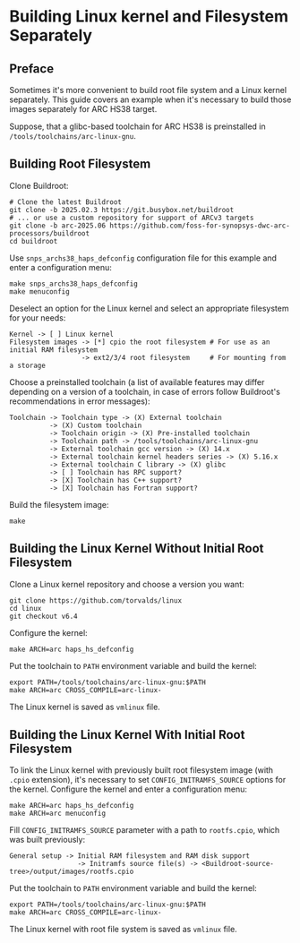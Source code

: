 # Building Linux kernel and Filesystem Separately

## Preface

Sometimes it's more convenient to build root file system and a Linux kernel separately.
This guide covers an example when it's necessary to build those images separately
for ARC HS38 target.

Suppose, that a glibc-based toolchain for ARC HS38 is preinstalled in
`/tools/toolchains/arc-linux-gnu`.

## Building Root Filesystem

Clone Buildroot:

```shell
# Clone the latest Buildroot
git clone -b 2025.02.3 https://git.busybox.net/buildroot
# ... or use a custom repository for support of ARCv3 targets
git clone -b arc-2025.06 https://github.com/foss-for-synopsys-dwc-arc-processors/buildroot
cd buildroot
```

Use `snps_archs38_haps_defconfig` configuration file for this example and enter
a configuration menu:

```shell
make snps_archs38_haps_defconfig
make menuconfig
```

Deselect an option for the Linux kernel and select an appropriate filesystem
for your needs:

```text
Kernel -> [ ] Linux kernel
Filesystem images -> [*] cpio the root filesystem # For use as an initial RAM filesystem
                  -> ext2/3/4 root filesystem     # For mounting from a storage
```

Choose a preinstalled toolchain (a list of available features may differ
depending on a version of a toolchain, in case of errors follow Buildroot's
recommendations in error messages):

```text
Toolchain -> Toolchain type -> (X) External toolchain
          -> (X) Custom toolchain
          -> Toolchain origin -> (X) Pre-installed toolchain
          -> Toolchain path -> /tools/toolchains/arc-linux-gnu
          -> External toolchain gcc version -> (X) 14.x
          -> External toolchain kernel headers series -> (X) 5.16.x
          -> External toolchain C library -> (X) glibc
          -> [ ] Toolchain has RPC support?
          -> [X] Toolchain has C++ support?
          -> [X] Toolchain has Fortran support?
```

Build the filesystem image:

```shell
make
```

## Building the Linux Kernel Without Initial Root Filesystem

Clone a Linux kernel repository and choose a version you want:

```shell
git clone https://github.com/torvalds/linux
cd linux
git checkout v6.4
```

Configure the kernel:

```shell
make ARCH=arc haps_hs_defconfig
```

Put the toolchain to `PATH` environment variable and build the kernel:

```shell
export PATH=/tools/toolchains/arc-linux-gnu:$PATH
make ARCH=arc CROSS_COMPILE=arc-linux-
```

The Linux kernel is saved as `vmlinux` file.

## Building the Linux Kernel With Initial Root Filesystem

To link the Linux kernel with previously built root filesystem image (with `.cpio` extension), it's necessary to
set `CONFIG_INITRAMFS_SOURCE` options for the kernel. Configure the kernel and enter a configuration menu:

```shell
make ARCH=arc haps_hs_defconfig
make ARCH=arc menuconfig
```

Fill `CONFIG_INITRAMFS_SOURCE` parameter with a path to `rootfs.cpio`, which was built previously:

```text
General setup -> Initial RAM filesystem and RAM disk support
                 -> Initramfs source file(s) -> <Buildroot-source-tree>/output/images/rootfs.cpio
```

Put the toolchain to `PATH` environment variable and build the kernel:

```shell
export PATH=/tools/toolchains/arc-linux-gnu:$PATH
make ARCH=arc CROSS_COMPILE=arc-linux-
```

The Linux kernel with root file system is saved as `vmlinux` file.
